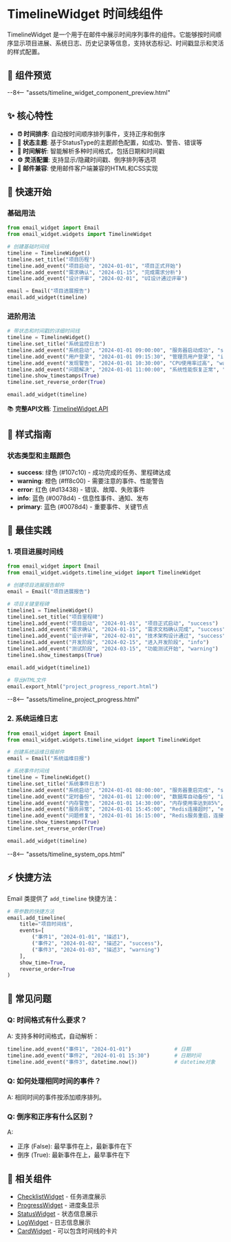 # TimelineWidget 时间线组件

TimelineWidget 是一个用于在邮件中展示时间序列事件的组件。它能够按时间顺序显示项目进展、系统日志、历史记录等信息，支持状态标记、时间戳显示和灵活的样式配置。

## 🎯 组件预览

--8<-- "assets/timeline_widget_component_preview.html"

## ✨ 核心特性

- **⏰ 时间排序**: 自动按时间顺序排列事件，支持正序和倒序
- **🎨 状态主题**: 基于StatusType的主题颜色配置，如成功、警告、错误等
- **📅 时间解析**: 智能解析多种时间格式，包括日期和时间戳
- **⚙️ 灵活配置**: 支持显示/隐藏时间戳、倒序排列等选项
- **📧 邮件兼容**: 使用邮件客户端兼容的HTML和CSS实现

## 🚀 快速开始

### 基础用法

```python
from email_widget import Email
from email_widget.widgets import TimelineWidget

# 创建基础时间线
timeline = TimelineWidget()
timeline.set_title("项目历程")
timeline.add_event("项目启动", "2024-01-01", "项目正式开始")
timeline.add_event("需求确认", "2024-01-15", "完成需求分析")
timeline.add_event("设计评审", "2024-02-01", "UI设计通过评审")

email = Email("项目进展报告")
email.add_widget(timeline)
```

### 进阶用法

```python
# 带状态和时间戳的详细时间线
timeline = TimelineWidget()
timeline.set_title("系统监控日志")
timeline.add_event("系统启动", "2024-01-01 09:00:00", "服务器启动成功", "success")
timeline.add_event("用户登录", "2024-01-01 09:15:30", "管理员用户登录", "info")
timeline.add_event("发现警告", "2024-01-01 10:30:00", "CPU使用率过高", "warning")
timeline.add_event("问题解决", "2024-01-01 11:00:00", "系统性能恢复正常", "success")
timeline.show_timestamps(True)
timeline.set_reverse_order(True)

email.add_widget(timeline)
```

📚 **完整API文档**: [TimelineWidget API](../api/timeline-widget.md)

## 🎨 样式指南

### 状态类型和主题颜色

- **success**: 绿色 (#107c10) - 成功完成的任务、里程碑达成
- **warning**: 橙色 (#ff8c00) - 需要注意的事件、性能警告
- **error**: 红色 (#d13438) - 错误、故障、失败事件
- **info**: 蓝色 (#0078d4) - 信息性事件、通知、发布
- **primary**: 蓝色 (#0078d4) - 重要事件、关键节点

## 📱 最佳实践

### 1. 项目进展时间线

```python
from email_widget import Email
from email_widget.widgets.timeline_widget import TimelineWidget

# 创建项目进展报告邮件
email = Email("项目进展报告")

# 项目关键里程碑
timeline1 = TimelineWidget()
timeline1.set_title("项目里程碑")
timeline1.add_event("项目启动", "2024-01-01", "项目正式启动", "success")
timeline1.add_event("需求确认", "2024-01-15", "需求文档确认完成", "success")
timeline1.add_event("设计评审", "2024-02-01", "技术架构设计通过", "success")
timeline1.add_event("开发阶段", "2024-02-15", "进入开发阶段", "info")
timeline1.add_event("测试阶段", "2024-03-15", "功能测试开始", "warning")
timeline1.show_timestamps(True)

email.add_widget(timeline1)

# 导出HTML文件
email.export_html("project_progress_report.html")
```

--8<-- "assets/timeline_project_progress.html"

### 2. 系统运维日志

```python
from email_widget import Email
from email_widget.widgets.timeline_widget import TimelineWidget

# 创建系统运维日报邮件
email = Email("系统运维日报")

# 系统事件时间线
timeline = TimelineWidget()
timeline.set_title("系统事件日志")
timeline.add_event("系统启动", "2024-01-01 08:00:00", "服务器重启完成", "success")
timeline.add_event("定时备份", "2024-01-01 12:00:00", "数据库自动备份", "info")
timeline.add_event("内存警告", "2024-01-01 14:30:00", "内存使用率达到85%", "warning")
timeline.add_event("服务异常", "2024-01-01 15:45:00", "Redis连接超时", "error")
timeline.add_event("问题修复", "2024-01-01 16:15:00", "Redis服务重启，连接恢复", "success")
timeline.show_timestamps(True)
timeline.set_reverse_order(True)

email.add_widget(timeline)
```

--8<-- "assets/timeline_system_ops.html"

## ⚡ 快捷方法

Email 类提供了 `add_timeline` 快捷方法：

```python
# 带参数的快捷方法
email.add_timeline(
    title="项目时间线",
    events=[
        ("事件1", "2024-01-01", "描述1"),
        ("事件2", "2024-01-02", "描述2", "success"),
        ("事件3", "2024-01-03", "描述3", "warning")
    ],
    show_time=True,
    reverse_order=True
)
```

## 🐛 常见问题

### Q: 时间格式有什么要求？
A: 支持多种时间格式，自动解析：
```python
timeline.add_event("事件1", "2024-01-01")              # 日期
timeline.add_event("事件2", "2024-01-01 15:30")        # 日期时间
timeline.add_event("事件3", datetime.now())            # datetime对象
```

### Q: 如何处理相同时间的事件？
A: 相同时间的事件按添加顺序排列。

### Q: 倒序和正序有什么区别？
A: 
- 正序 (False): 最早事件在上，最新事件在下
- 倒序 (True): 最新事件在上，最早事件在下

## 🔗 相关组件

- [ChecklistWidget](checklist-widget.md) - 任务进度展示
- [ProgressWidget](progress-widget.md) - 进度条显示
- [StatusWidget](status-widget.md) - 状态信息展示
- [LogWidget](log-widget.md) - 日志信息展示
- [CardWidget](card-widget.md) - 可以包含时间线的卡片